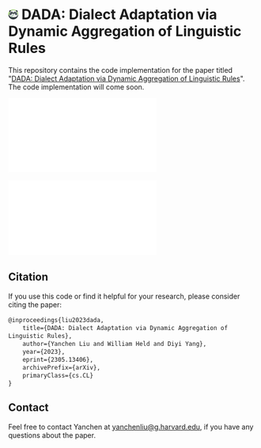 # <img src="img/panda.png" alt="Panda" width="20" height="20"> DADA: Dialect Adaptation via Dynamic Aggregation of Linguistic Rules

This repository contains the code implementation for the paper titled "[DADA: Dialect Adaptation via Dynamic Aggregation of Linguistic Rules](https://arxiv.org/abs/2305.13406)". 
The code implementation will come soon.

![process](img/process.pdf)

![DADA](img/dada.pdf)
<!-- 
## Table of Contents

- [Abstract](#abstract)
- [Requirements](#requirements)
- [Installation](#installation)
- [Usage](#usage)
- [Results](#results)
- [License](#license)
- [Citation](#citation)

## Abstract

Provide a brief summary of the paper, highlighting the problem statement, methodology, and key findings. Mention the significance or contributions of the research.

## Requirements

List the software dependencies, libraries, and versions required to run the code. Include instructions for installing any specific tools or packages needed.

## Installation

Provide step-by-step instructions on how to set up the project and install any necessary dependencies. Include any additional configuration or setup required.

## Usage

Explain how to use the code and provide examples if applicable. Describe the different functionalities, options, or parameters available. Include any specific instructions or guidelines for running experiments or reproducing results.

## Results

Provide an overview of the results obtained from running the code. Include any figures, tables, or visualizations that showcase the findings. If the results are too extensive, consider providing a link to a separate document or a section in the paper where the results are discussed in detail.

## License

Specify the license under which the code is released. If applicable, mention any open-source licenses or restrictions.
 -->
## Citation

If you use this code or find it helpful for your research, please consider citing the paper:

```
@inproceedings{liu2023dada,
    title={DADA: Dialect Adaptation via Dynamic Aggregation of Linguistic Rules},
    author={Yanchen Liu and William Held and Diyi Yang},
    year={2023},
    eprint={2305.13406},
    archivePrefix={arXiv},
    primaryClass={cs.CL}
}
```

## Contact

Feel free to contact Yanchen at yanchenliu@g.harvard.edu, if you have any questions about the paper.


